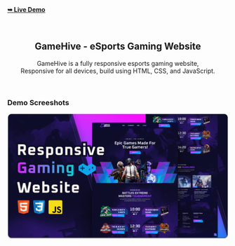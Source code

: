 <div>
<a href="https://deft-vacherin-8d245f.netlify.app/"><strong>➥ Live Demo</strong></a>
</div>
<div align="center">

  <br />
  <br />

  <h2 align="center">GameHive - eSports Gaming Website</h2>

 GameHive is a fully responsive esports gaming website, <br />Responsive for all devices, build using HTML, CSS, and JavaScript.

  <a href=""><strong></strong></a>

</div>

<br />

### Demo Screeshots

![Unigine Desktop Demo](./readme-images/desktop.png "Desktop Demo")
